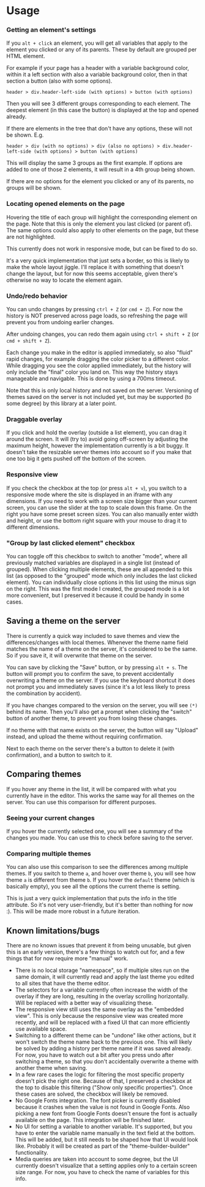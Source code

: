 # Usage

### Getting an element's settings

If you `alt + click` an element, you will get all variables that apply to the element you clicked or any of its parents.
These by default are grouped per HTML element.

For example if your page has a header with a variable background color, within it a left section with also a variable
background color, then in that section a button (also with some options).

`header > div.header-left-side (with options) > button (with options)`

Then you will see 3 different groups corresponding to each element. The deepest element (in this case the button) is
displayed at the top and opened already.

If there are elements in the tree that don't have any options, these will not be shown. E.g.

`header > div (with no options) > div (also no options) > div.header-left-side (with options) > button (with options)`

This will display the same 3 groups as the first example. If options are added to one of those 2 elements, it will
result in a 4th group being shown.

If there are no options for the element you clicked or any of its parents, no groups will be shown.

### Locating opened elements on the page

Hovering the title of each group will highlight the corresponding element on the page. Note that this is only the
element you last clicked (or parent of). The same options could also apply to other elements on the page, but these are
not highlighted.

This currently does not work in responsive mode, but can be fixed to do so.

It's a very quick implementation that just sets a border, so this is likely to make the whole layout jiggle. I'll
replace it with something that doesn't change the layout, but for now this seems acceptable, given there's otherwise no
way to locate the element again.

### Undo/redo behavior

You can undo changes by pressing `ctrl + Z` (or `cmd + Z`). For now the history is NOT preserved across page loads, so
refreshing the page will prevent you from undoing earlier changes.

After undoing changes, you can redo them again using `ctrl + shift + Z` (or `cmd + shift + Z`).

Each change you make in the editor is applied immediately, so also "fluid" rapid changes, for example dragging the color
picker to a different color. While dragging you see the color applied immediately, but the history will only include the
"final" color you land on. This way the history stays manageable and navigable. This is done by using a 700ms timeout.

Note that this is only local history and not saved on the server. Versioning of themes saved on the server is not
included yet, but may be supported (to some degree) by this library at a later point.

### Draggable overlay

If you click and hold the overlay (outside a list element), you can drag it around the screen. It will (try to) avoid
going off-screen by adjusting the maximum height, however the implementation currently is a bit buggy. It doesn't take
the resizable server themes into account so if you make that one too big it gets pushed off the bottom of the screen.

### Responsive view

If you check the checkbox at the top (or press `alt + v`), you switch to a responsive mode where the site is displayed
in an iframe with any dimensions. If you need to work with a screen size bigger than your current screen, you can use
the slider at the top to scale down this frame. On the right you have some preset screen sizes. You can also manually
enter width and height, or use the bottom right square with your mouse to drag it to different dimensions.

### "Group by last clicked element" checkbox

You can toggle off this checkbox to switch to another "mode", where all previously matched variables are displayed in a
single list (instead of grouped). When clicking multiple elements, these are all appended to this list (as opposed to
the "grouped" mode which only includes the last clicked element). You can individually close options in this list using
the minus sign on the right. This was the first mode I created, the grouped mode is a lot more convenient, but I
preserved it because it could be handy in some cases.

## Saving a theme on the server

There is currently a quick way included to save themes and view the differences/changes with local themes. Whenever the
theme name field matches the name of a theme on the server, it's considered to be the same. So if you save it, it will
overwrite that theme on the server.

You can save by clicking the "Save" button, or by pressing `alt + s`. The button will prompt you to confirm the save, to
prevent accidentally overwriting a theme on the server. If you use the keyboard shortcut it does not prompt you and
immediately saves (since it's a lot less likely to press the combination by accident).

If you have changes compared to the version on the server, you will see `(*)` behind its name. Then you'll also get a
prompt when clicking the "switch" button of another theme, to prevent you from losing these changes.

If no theme with that name exists on the server, the button will say "Upload" instead, and upload the theme without
requiring confirmation.

Next to each theme on the server there's a button to delete it (with confirmation), and a button to switch to it.

## Comparing themes

If you hover any theme in the list, it will be compared with what you currently have in the editor. This works the same
way for all themes on the server. You can use this comparison for different purposes.

### Seeing your current changes

If you hover the currently selected one, you will see a summary of the changes you made. You can use this to check
before saving to the server.

### Comparing multiple themes

You can also use this comparison to see the differences among multiple themes. If you switch to theme `a`, and hover
over theme `b`, you will see how theme `a` is different from theme `b`. If you hover the `default` theme (which is
basically empty), you see all the options the current theme is setting.

This is just a very quick implementation that puts the info in the title attribute. So it's not very user-friendly, but
it's better than nothing for now :). This will be made more robust in a future iteration.

## Known limitations/bugs

There are no known issues that prevent it from being unusable, but given this is an early version, there's a few things
to watch out for, and a few things that for now require more "manual" work.

- There is no local storage "namespace", so if multiple sites run on the same domain, it will currently read and apply
  the last theme you edited to all sites that have the theme editor.
- The selectors for a variable currently often increase the width of the overlay if they are long, resulting in the
  overlay scrolling horizontally. Will be replaced with a better way of visualizing these.
- The responsive view still uses the same overlay as the "embedded view". This is only because the responsive view was
  created more recently, and will be replaced with a fixed UI that can more efficiently use available space.
- Switching to a different theme can be "undone" like other actions, but it won't switch the theme name back to the
  previous one. This will likely be solved by adding a history per theme name if it was saved already. For now, you have
  to watch out a bit after you press undo after switching a theme, so that you don't accidentally overwrite a theme with
  another theme when saving.
- In a few rare cases the logic for filtering the most specific property doesn't pick the right one. Because of that, I
  preserved a checkbox at the top to disable this filtering ("Show only specific properties"). Once these cases are
  solved, the checkbox will likely be removed.
- No Google Fonts integration. The font picker is currently disabled because it crashes when the value is not found in
  Google Fonts. Also picking a new font from Google Fonts doesn't ensure the font is actually available on the page.
  This integration will be finished later.
- No UI for setting a variable to another variable. It's supported, but you have to enter the variable name manually in
  the text field at the bottom. This will be added, but it still needs to be shaped how that UI would look like.
  Probably it will be created as part of the "theme-builder-builder" functionality.
- Media queries are taken into account to some degree, but the UI currently doesn't visualize that a setting applies
  only to a certain screen size range. For now, you have to check the name of variables for this info.
